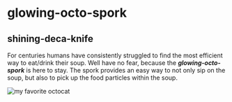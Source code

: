 # glowing-octo-spork

## shining-deca-knife

For centuries humans have consistently struggled to find the most efficient way to eat/drink their soup. Well have no fear, because the **_glowing-octo-spork_** is here to stay. The spork provides an easy way to not only sip on the soup, but also to pick up the food particles within the soup.

![my favorite octocat](https://octodex.github.com/images/founding-father.jpg)
